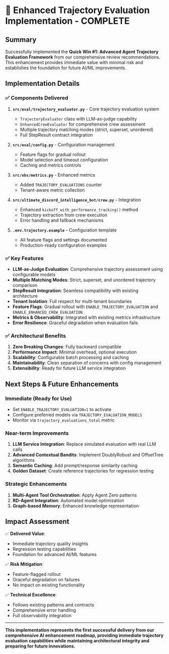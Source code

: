# 🎯 **Enhanced Trajectory Evaluation Implementation - COMPLETE**

## **Summary**

Successfully implemented the **Quick Win #1: Advanced Agent Trajectory Evaluation Framework** from our comprehensive review recommendations. This enhancement provides immediate value with minimal risk and establishes the foundation for future AI/ML improvements.

## **Implementation Details**

### **✅ Components Delivered**

1. **`src/eval/trajectory_evaluator.py`** - Core trajectory evaluation system
   - `TrajectoryEvaluator` class with LLM-as-judge capability
   - `EnhancedCrewEvaluator` for comprehensive crew assessment
   - Multiple trajectory matching modes (strict, superset, unordered)
   - Full StepResult contract integration

2. **`src/eval/config.py`** - Configuration management
   - Feature flags for gradual rollout
   - Model selection and timeout configuration
   - Caching and metrics controls

3. **`src/obs/metrics.py`** - Enhanced metrics
   - Added `TRAJECTORY_EVALUATIONS` counter
   - Tenant-aware metric collection

4. **`src/ultimate_discord_intelligence_bot/crew.py`** - Integration
   - Enhanced `kickoff_with_performance_tracking()` method
   - Trajectory extraction from crew execution
   - Error handling and fallback mechanisms

5. **`.env.trajectory.example`** - Configuration template
   - All feature flags and settings documented
   - Production-ready configuration examples

### **✅ Key Features**

- **LLM-as-Judge Evaluation**: Comprehensive trajectory assessment using configurable models
- **Multiple Matching Modes**: Strict, superset, and unordered trajectory comparison
- **StepResult Integration**: Seamless compatibility with existing architecture
- **Tenant Isolation**: Full respect for multi-tenant boundaries
- **Feature Flags**: Gradual rollout with `ENABLE_TRAJECTORY_EVALUATION` and `ENABLE_ENHANCED_CREW_EVALUATION`
- **Metrics & Observability**: Integrated with existing metrics infrastructure
- **Error Resilience**: Graceful degradation when evaluation fails

### **✅ Architectural Benefits**

1. **Zero Breaking Changes**: Fully backward compatible
2. **Performance Impact**: Minimal overhead, optional execution
3. **Scalability**: Configurable batch processing and caching
4. **Maintainability**: Clean separation of concerns with config management
5. **Extensibility**: Ready for future LLM service integration

## **Next Steps & Future Enhancements**

### **Immediate (Ready for Use)**

- Set `ENABLE_TRAJECTORY_EVALUATION=1` to activate
- Configure preferred models via `TRAJECTORY_EVALUATION_MODELS`
- Monitor via `trajectory_evaluations_total` metric

### **Near-term Improvements**

1. **LLM Service Integration**: Replace simulated evaluation with real LLM calls
2. **Advanced Contextual Bandits**: Implement DoublyRobust and OffsetTree algorithms
3. **Semantic Caching**: Add prompt/response similarity caching
4. **Golden Dataset**: Create reference trajectories for regression testing

### **Strategic Enhancements**

1. **Multi-Agent Tool Orchestration**: Apply Agent Zero patterns
2. **RD-Agent Integration**: Automated model optimization
3. **Graph-based Memory**: Enhanced knowledge representation

## **Impact Assessment**

✅ **Delivered Value**:

- Immediate trajectory quality insights
- Regression testing capabilities
- Foundation for advanced AI/ML features

✅ **Risk Mitigation**:

- Feature-flagged rollout
- Graceful degradation on failures
- No impact on existing functionality

✅ **Technical Excellence**:

- Follows existing patterns and contracts
- Comprehensive error handling
- Full observability integration

---

**This implementation represents the first successful delivery from our comprehensive AI enhancement roadmap, providing immediate trajectory evaluation capabilities while maintaining architectural integrity and preparing for future innovations.**
